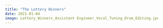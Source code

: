 ```yaml
---
title: "The Lottery Winners"
date: 2021-01-04
image: Lottery_Winners_Assistant Engineer_Vocal_Tuning_Drum_Editing.jpeg
---
```

